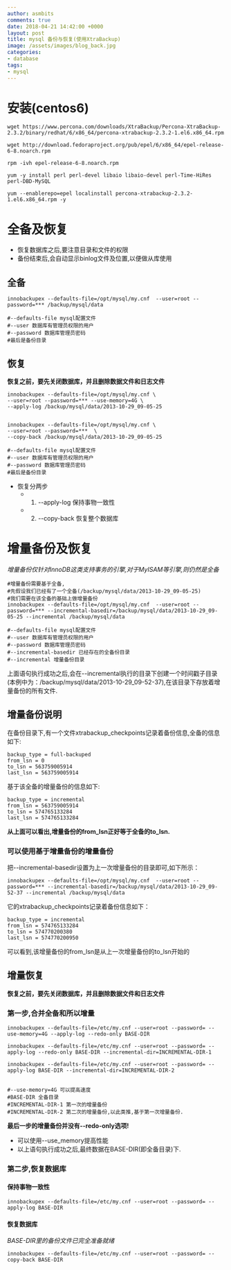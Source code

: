 ```yaml
---
author: asmbits
comments: true
date: 2018-04-21 14:42:00 +0000
layout: post
title: mysql 备份与恢复(使用XtraBackup)
image: /assets/images/blog_back.jpg
categories:
- database
tags:
- mysql
---
```


安装(centos6)
===

```shell
wget https://www.percona.com/downloads/XtraBackup/Percona-XtraBackup-2.3.2/binary/redhat/6/x86_64/percona-xtrabackup-2.3.2-1.el6.x86_64.rpm

wget http://download.fedoraproject.org/pub/epel/6/x86_64/epel-release-6-8.noarch.rpm

rpm -ivh epel-release-6-8.noarch.rpm

yum -y install perl perl-devel libaio libaio-devel perl-Time-HiRes perl-DBD-MySQL 

yum --enablerepo=epel localinstall percona-xtrabackup-2.3.2-1.el6.x86_64.rpm -y
```

<!-- more -->

全备及恢复
===

- 恢复数据库之后,要注意目录和文件的权限
- 备份结束后,会自动显示binlog文件及位置,以便做从库使用

## 全备
```shell
innobackupex --defaults-file=/opt/mysql/my.cnf  --user=root --password=*** /backup/mysql/data 

#--defaults-file mysql配置文件
#--user 数据库有管理员权限的用户
#--password 数据库管理员密码
#最后是备份目录
```

## 恢复

**恢复之前，要先关闭数据库，并且删除数据文件和日志文件**

```shell
innobackupex --defaults-file=/opt/mysql/my.cnf \
--user=root --password=*** --use-memory=4G \
--apply-log /backup/mysql/data/2013-10-29_09-05-25


innobackupex --defaults-file=/opt/mysql/my.cnf \
--user=root --password=***  \
--copy-back /backup/mysql/data/2013-10-29_09-05-25

#--defaults-file mysql配置文件
#--user 数据库有管理员权限的用户
#--password 数据库管理员密码
#最后是备份目录
```

- 恢复分两步
  - 1. --apply-log 保持事物一致性
  - 2. --copy-back 恢复整个数据库


增量备份及恢复
===

*增量备份仅针对InnoDB这类支持事务的引擎,对于MyISAM等引擎,则仍然是全备*

```shell
#增量备份需要基于全备,
#先假设我们已经有了一个全备(/backup/mysql/data/2013-10-29_09-05-25)
#我们需要在该全备的基础上做增量备份
innobackupex --defaults-file=/opt/mysql/my.cnf  --user=root --password=*** --incremental-basedir=/backup/mysql/data/2013-10-29_09-05-25 --incremental /backup/mysql/data

#--defaults-file mysql配置文件
#--user 数据库有管理员权限的用户
#--password 数据库管理员密码
#--incremental-basedir 已经存在的全备份目录
#--incremental 增量备份目录
```

上面语句执行成功之后,会在--incremental执行的目录下创建一个时间戳子目录(本例中为：/backup/mysql/data/2013-10-29_09-52-37),在该目录下存放着增量备份的所有文件.

## 增量备份说明
在备份目录下,有一个文件xtrabackup_checkpoints记录着备份信息,全备的信息如下:
```
backup_type = full-backuped  
from_lsn = 0  
to_lsn = 563759005914  
last_lsn = 563759005914  
```
基于该全备的增量备份的信息如下:
```
backup_type = incremental  
from_lsn = 563759005914  
to_lsn = 574765133284  
last_lsn = 574765133284  
```

**从上面可以看出,增量备份的from_lsn正好等于全备的to_lsn.**

### 可以使用基于增量备份的增量备份
把--incremental-basedir设置为上一次增量备份的目录即可,如下所示：
```shell
innobackupex --defaults-file=/opt/mysql/my.cnf  --user=root --password=*** --incremental-basedir=/backup/mysql/data/2013-10-29_09-52-37 --incremental /backup/mysql/data  
```
它的xtrabackup_checkpoints记录着备份信息如下：
```
backup_type = incremental  
from_lsn = 574765133284  
to_lsn = 574770200380  
last_lsn = 574770200950  
```
可以看到,该增量备份的from_lsn是从上一次增量备份的to_lsn开始的

## 增量恢复

**恢复之前，要先关闭数据库，并且删除数据文件和日志文件**

### 第一步,合并全备和所以增量
```
innobackupex --defaults-file=/etc/my.cnf --user=root --password= --use-memory=4G --apply-log --redo-only BASE-DIR
    
innobackupex --defaults-file=/etc/my.cnf --user=root --password= --apply-log --redo-only BASE-DIR --incremental-dir=INCREMENTAL-DIR-1  

innobackupex --defaults-file=/etc/my.cnf --user=root --password= --apply-log BASE-DIR --incremental-dir=INCREMENTAL-DIR-2  


#--use-memory=4G 可以提高速度
#BASE-DIR 全备目录
#INCREMENTAL-DIR-1 第一次的增量备份
#INCREMENTAL-DIR-2 第二次的增量备份,以此类推,基于第一次增量备份.
```

**最后一步的增量备份并没有--redo-only选项!**

* 可以使用--use_memory提高性能
* 以上语句执行成功之后,最终数据在BASE-DIR(即全备目录)下.

### 第二步,恢复数据库
#### 保持事物一致性
```shell
innobackupex --defaults-file=/etc/my.cnf --user=root --password= --apply-log BASE-DIR  
```

#### 恢复数据库
*BASE-DIR里的备份文件已完全准备就绪*
```shell
innobackupex --defaults-file=/etc/my.cnf --user=root --password= --copy-back BASE-DIR  
```




